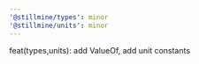 ```yaml
---
'@stillmine/types': minor
'@stillmine/units': minor
---
```


feat(types,units): add ValueOf, add unit constants
